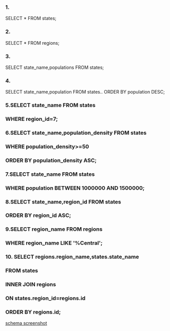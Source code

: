### 1.
SELECT * FROM states;
### 2.
SELECT * FROM regions;
### 3.
SELECT state_name,populations FROM states;
### 4.
SELECT state_name,population FROM states..
ORDER BY population DESC;
### 5.SELECT state_name FROM states
###   WHERE region_id=7;
### 6.SELECT state_name,population_density FROM states
###   WHERE population_density>=50
###   ORDER BY population_density ASC;
### 7.SELECT state_name FROM states
###   WHERE population BETWEEN 1000000 AND 1500000;
### 8.SELECT state_name,region_id FROM states
###   ORDER BY region_id ASC;
### 9.SELECT region_name FROM regions
###   WHERE region_name LIKE '%Central';
### 10. SELECT regions.region_name,states.state_name
###     FROM states
###     INNER JOIN regions
###     ON states.region_id=regions.id
###     ORDER BY regions.id;

[schema screenshot](./schema_screenshot.png)